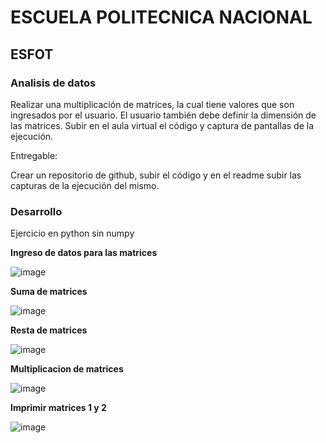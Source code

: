 
# ESCUELA POLITECNICA NACIONAL
## ESFOT
### Analisis de datos

Realizar una multiplicación de matrices, la cual tiene valores que son ingresados por el usuario. El usuario también debe definir la dimensión de las matrices. Subir en el aula virtual el código y captura de pantallas de la ejecución.

Entregable:

Crear un repositorio de github, subir el código y en el readme subir las capturas de la ejecución del mismo.

### Desarrollo
Ejercicio en python sin numpy


**Ingreso de datos para las matrices**

![image](https://user-images.githubusercontent.com/58042087/121825657-4b37f680-cc79-11eb-9bd0-92918c51bd82.png)

**Suma de matrices**

![image](https://user-images.githubusercontent.com/58042087/121825669-5854e580-cc79-11eb-9119-9c816d06e8a5.png)

**Resta de matrices**

![image](https://user-images.githubusercontent.com/58042087/121825852-40ca2c80-cc7a-11eb-8498-188e901d9caa.png)

**Multiplicacion de matrices**

![image](https://user-images.githubusercontent.com/58042087/121825687-6f93d300-cc79-11eb-990d-461230aedec3.png)

**Imprimir matrices 1 y 2**

![image](https://user-images.githubusercontent.com/58042087/121825761-c6011180-cc79-11eb-84d6-dacc2239dc16.png)


